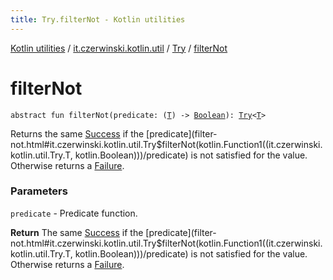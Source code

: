 ```yaml
---
title: Try.filterNot - Kotlin utilities
---
```


[Kotlin utilities](../../index.html) / [it.czerwinski.kotlin.util](../index.html) / [Try](index.html) / [filterNot](./filter-not.html)

# filterNot

`abstract fun filterNot(predicate: (`[`T`](index.html#T)`) -> `[`Boolean`](https://kotlinlang.org/api/latest/jvm/stdlib/kotlin/-boolean/index.html)`): `[`Try`](index.html)`<`[`T`](index.html#T)`>`

Returns the same [Success](../-success/index.html) if the [predicate](filter-not.html#it.czerwinski.kotlin.util.Try$filterNot(kotlin.Function1((it.czerwinski.kotlin.util.Try.T, kotlin.Boolean)))/predicate) is not satisfied for the value. Otherwise returns a [Failure](../-failure/index.html).

### Parameters

`predicate` - Predicate function.

**Return**
The same [Success](../-success/index.html) if the [predicate](filter-not.html#it.czerwinski.kotlin.util.Try$filterNot(kotlin.Function1((it.czerwinski.kotlin.util.Try.T, kotlin.Boolean)))/predicate) is not satisfied for the value. Otherwise returns a [Failure](../-failure/index.html).

